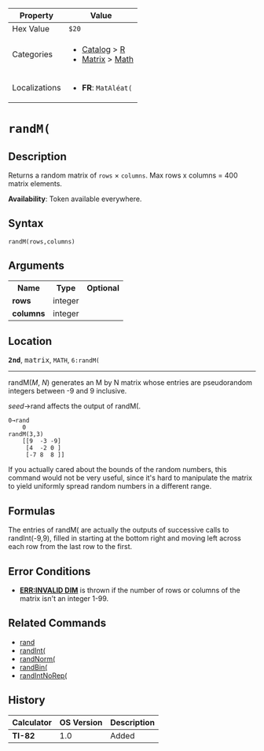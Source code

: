 | Property      | Value |
|---------------|-------|
| Hex Value     | `$20`|
| Categories    | <ul><li>[Catalog](<../categories/Catalog.md>) > [R](<../categories/Catalog.md#R>)</li><li>[Matrix](<../categories/Matrix.md>) > [Math](<../categories/Matrix.md#Math>)</li></ul> |
| Localizations | <ul><li><b>FR</b>: `MatAléat(`</li></ul> |

# `randM(`

## Description
Returns a random matrix of `rows` × `columns`.
Max rows x columns = 400 matrix elements.


<b>Availability</b>: Token available everywhere.

## Syntax
`randM(rows,columns)`

## Arguments
<table>
<tr><th>Name</th><th>Type</th><th>Optional</th></tr>

<tr><td><b>rows</b></td><td>integer</td><td></td></tr>

<tr><td><b>columns</b></td><td>integer</td><td></td></tr>

</table>

## Location
<tt><kbd><b>2nd</b></kbd></tt>, <kbd>matrix</kbd>, `MATH`, `6:randM(`
<hr>

randM(_M_, _N_) generates an M by N matrix whose entries are pseudorandom integers between -9 and 9 inclusive.

_seed_→rand affects the output of randM(.

```ti-basic
0→rand
    0
randM(3,3)
    [[9  -3 -9]
     [4  -2 0 ]
     [-7 8  8 ]]
```

If you actually cared about the bounds of the random numbers, this command would not be very useful, since it's hard to manipulate the matrix to yield uniformly spread random numbers in a different range.

## Formulas

The entries of randM( are actually the outputs of successive calls to randInt(-9,9), filled in starting at the bottom right and moving left across each row from the last row to the first.

## Error Conditions

*   **[ERR:INVALID DIM](/errors#invaliddim)** is thrown if the number of rows or columns of the matrix isn't an integer 1-99.

## Related Commands

*   [rand](/rand)
*   [randInt(](/randint)
*   [randNorm(](/randnorm)
*   [randBin(](/randbin)
*   [randIntNoRep(](/randintnorep)

## History
| Calculator | OS Version | Description |
|------------|------------|-------------|
| <b>TI-82</b> | 1.0 | Added |


